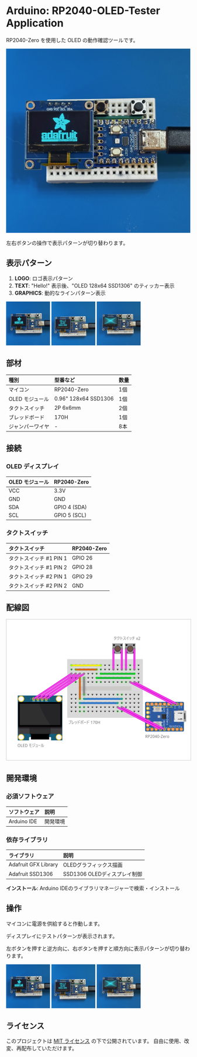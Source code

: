 # Arduino: RP2040-OLED-Tester Application

RP2040-Zero を使用した OLED の動作確認ツールです。

<img src="./images/overview.jpg" alt="全体図" width="640" />

左右ボタンの操作で表示パターンが切り替わります。

## 表示パターン

1. **LOGO**: ロゴ表示パターン
2. **TEXT**: "Hello!" 表示後、"OLED 128x64 SSD1306" のティッカー表示
3. **GRAPHICS**: 動的なラインパターン表示

<div>
<img src="./images/pattern1.jpg" alt="ロゴ" width="120" />
<img src="./images/pattern2.jpg" alt="テキスト" width="120"  />
<img src="./images/pattern3.jpg" alt="グラフィック" width="120"  />
</div>

## 部材

| 種別 | 型番など | 数量 |
|:-----|:---------|:-----|
| マイコン | RP2040-Zero | 1個 |
| OLED モジュール | 0.96" 128x64 SSD1306 | 1個 |
| タクトスイッチ | 2P 6x6mm | 2個 |
| ブレッドボード | 170H | 1個 |
| ジャンパーワイヤ | - | 8本 |

## 接続

### OLED ディスプレイ

| OLED モジュール | RP2040-Zero |
|:---|:---|
| VCC | 3.3V |
| GND | GND |
| SDA | GPIO 4 (SDA) |
| SCL | GPIO 5 (SCL) |

### タクトスイッチ

| タクトスイッチ | RP2040-Zero |
|:--------|:------------------|
| タクトスイッチ #1 PIN 1 | GPIO 26 |
| タクトスイッチ #1 PIN 2 | GPIO 28 |
| タクトスイッチ #2 PIN 1 | GPIO 29 |
| タクトスイッチ #2 PIN 2 | GND |

## 配線図

<img src="./images/wiring.png" alt="配線図" style="border: 1px solid #ccc;" />

## 開発環境

### 必須ソフトウェア

| ソフトウェア | 説明 |
|:-----------|:-----|
| Arduino IDE | 開発環境 |

### 依存ライブラリ

| ライブラリ | 説明 |
|:-----------|:-----|
| Adafruit GFX Library | OLEDグラフィックス描画 |
| Adafruit SSD1306 | SSD1306 OLEDディスプレイ制御 |

**インストール**: Arduino IDEのライブラリマネージャーで検索・インストール

## 操作

マイコンに電源を供給すると作動します。

ディスプレイにテストパターンが表示されます。

左ボタンを押すと逆方向に、右ボタンを押すと順方向に表示パターンが切り替わります。

<img src="./images/pattern1.jpg" alt="ロゴ" width="120" />
<img src="./images/pattern2.jpg" alt="テキスト" width="120"  />
<img src="./images/pattern3.jpg" alt="グラフィック" width="120"  />

## ライセンス

このプロジェクトは [MIT ライセンス](./LICENSE) の下で公開されています。
自由に使用、改変、再配布していただけます。
